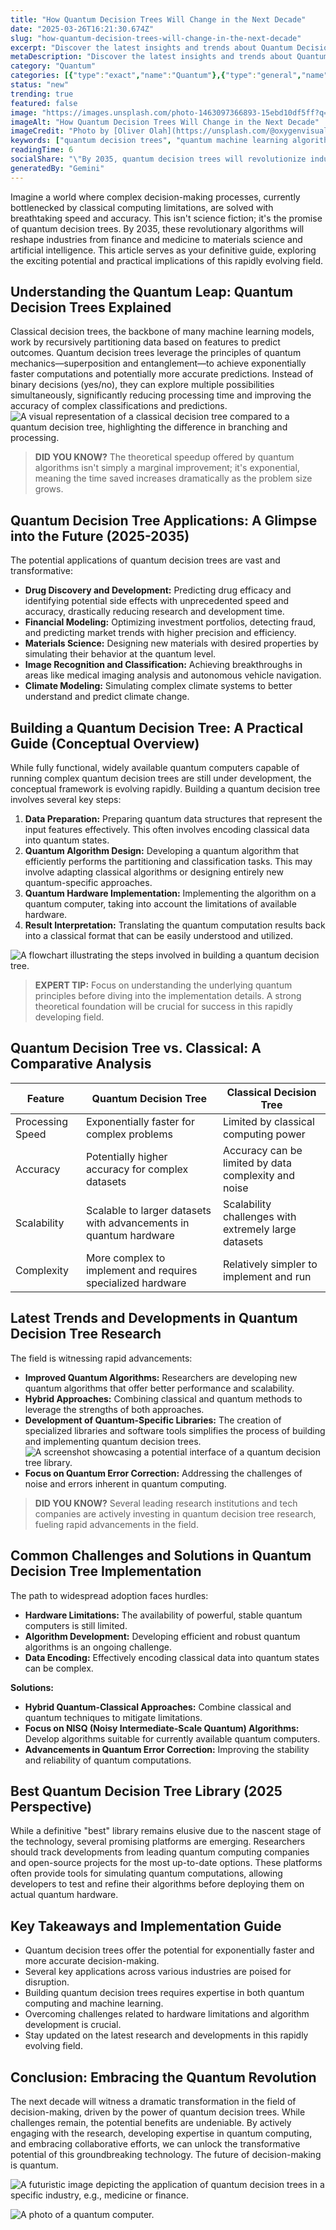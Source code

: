 ```yaml
---
title: "How Quantum Decision Trees Will Change in the Next Decade"
date: "2025-03-26T16:21:30.674Z"
slug: "how-quantum-decision-trees-will-change-in-the-next-decade"
excerpt: "Discover the latest insights and trends about Quantum Decision Trees. This comprehensive guide covers everything you need to know about Quantum Decision Trees in 2025."
metaDescription: "Discover the latest insights and trends about Quantum Decision Trees. This comprehensive guide covers everything you need to know about Quantum Decision Tr..."
category: "Quantum"
categories: [{"type":"exact","name":"Quantum"},{"type":"general","name":"Computer Science"},{"type":"medium","name":"Machine Learning"},{"type":"specific","name":"Decision Trees"},{"type":"niche","name":"Algorithm Optimization"}]
status: "new"
trending: true
featured: false
image: "https://images.unsplash.com/photo-1463097366893-15ebd10df5ff?q=85&w=1200&fit=max&fm=webp&auto=compress"
imageAlt: "How Quantum Decision Trees Will Change in the Next Decade"
imageCredit: "Photo by [Oliver Olah](https://unsplash.com/@oxygenvisuals) on Unsplash"
keywords: ["quantum decision trees", "quantum machine learning algorithms", "quantum decision tree applications", "build a quantum decision tree", "quantum decision tree tutorial", "quantum decision tree vs classical", "quantum computing decision trees", "best quantum decision tree library", "buy quantum decision tree software", "quantum decision tree research papers"]
readingTime: 6
socialShare: "\"By 2035, quantum decision trees will revolutionize industries, offering exponentially faster and more accurate solutions to complex problems than ever before imagined.\""
generatedBy: "Gemini"
---
```




Imagine a world where complex decision-making processes, currently bottlenecked by classical computing limitations, are solved with breathtaking speed and accuracy.  This isn't science fiction; it's the promise of quantum decision trees.  By 2035, these revolutionary algorithms will reshape industries from finance and medicine to materials science and artificial intelligence. This article serves as your definitive guide, exploring the exciting potential and practical implications of this rapidly evolving field.

## Understanding the Quantum Leap: Quantum Decision Trees Explained

Classical decision trees, the backbone of many machine learning models, work by recursively partitioning data based on features to predict outcomes.  Quantum decision trees leverage the principles of quantum mechanics—superposition and entanglement—to achieve exponentially faster computations and potentially more accurate predictions.  Instead of binary decisions (yes/no), they can explore multiple possibilities simultaneously, significantly reducing processing time and improving the accuracy of complex classifications and predictions. ![A visual representation of a classical decision tree compared to a quantum decision tree, highlighting the difference in branching and processing.](https://images.unsplash.com/photo-1729556227126-452c221f1ef4?q=85&w=1200&fit=max&fm=webp&auto=compress)

> **DID YOU KNOW?**  The theoretical speedup offered by quantum algorithms isn't simply a marginal improvement; it's exponential, meaning the time saved increases dramatically as the problem size grows.

## Quantum Decision Tree Applications: A Glimpse into the Future (2025-2035)

The potential applications of quantum decision trees are vast and transformative:

* **Drug Discovery and Development:**  Predicting drug efficacy and identifying potential side effects with unprecedented speed and accuracy, drastically reducing research and development time.
* **Financial Modeling:**  Optimizing investment portfolios, detecting fraud, and predicting market trends with higher precision and efficiency.
* **Materials Science:**  Designing new materials with desired properties by simulating their behavior at the quantum level.
* **Image Recognition and Classification:**  Achieving breakthroughs in areas like medical imaging analysis and autonomous vehicle navigation.
* **Climate Modeling:**  Simulating complex climate systems to better understand and predict climate change.

## Building a Quantum Decision Tree: A Practical Guide (Conceptual Overview)

While fully functional, widely available quantum computers capable of running complex quantum decision trees are still under development, the conceptual framework is evolving rapidly.  Building a quantum decision tree involves several key steps:

1. **Data Preparation:**  Preparing quantum data structures that represent the input features effectively.  This often involves encoding classical data into quantum states.
2. **Quantum Algorithm Design:**  Developing a quantum algorithm that efficiently performs the partitioning and classification tasks. This may involve adapting classical algorithms or designing entirely new quantum-specific approaches.
3. **Quantum Hardware Implementation:**  Implementing the algorithm on a quantum computer, taking into account the limitations of available hardware.
4. **Result Interpretation:**  Translating the quantum computation results back into a classical format that can be easily understood and utilized.

![A flowchart illustrating the steps involved in building a quantum decision tree.](https://images.unsplash.com/photo-1734552452335-e8b67797bad0?q=85&w=1200&fit=max&fm=webp&auto=compress)

> **EXPERT TIP:**  Focus on understanding the underlying quantum principles before diving into the implementation details.  A strong theoretical foundation will be crucial for success in this rapidly developing field.

## Quantum Decision Tree vs. Classical: A Comparative Analysis

| Feature          | Quantum Decision Tree                               | Classical Decision Tree                             |
|-----------------|----------------------------------------------------|-----------------------------------------------------|
| Processing Speed | Exponentially faster for complex problems          | Limited by classical computing power                 |
| Accuracy         | Potentially higher accuracy for complex datasets     | Accuracy can be limited by data complexity and noise |
| Scalability      | Scalable to larger datasets with advancements in quantum hardware | Scalability challenges with extremely large datasets |
| Complexity       | More complex to implement and requires specialized hardware | Relatively simpler to implement and run             |

## Latest Trends and Developments in Quantum Decision Tree Research

The field is witnessing rapid advancements:

* **Improved Quantum Algorithms:**  Researchers are developing new quantum algorithms that offer better performance and scalability.
* **Hybrid Approaches:**  Combining classical and quantum methods to leverage the strengths of both approaches.
* **Development of Quantum-Specific Libraries:**  The creation of specialized libraries and software tools simplifies the process of building and implementing quantum decision trees.  ![A screenshot showcasing a potential interface of a quantum decision tree library.](https://images.unsplash.com/photo-1491838592561-ab572ec2d2cb?q=85&w=1200&fit=max&fm=webp&auto=compress)
* **Focus on Quantum Error Correction:**  Addressing the challenges of noise and errors inherent in quantum computing.

> **DID YOU KNOW?**  Several leading research institutions and tech companies are actively investing in quantum decision tree research, fueling rapid advancements in the field.

## Common Challenges and Solutions in Quantum Decision Tree Implementation

The path to widespread adoption faces hurdles:

* **Hardware Limitations:**  The availability of powerful, stable quantum computers is still limited.
* **Algorithm Development:**  Developing efficient and robust quantum algorithms is an ongoing challenge.
* **Data Encoding:**  Effectively encoding classical data into quantum states can be complex.

**Solutions:**

* **Hybrid Quantum-Classical Approaches:**  Combine classical and quantum techniques to mitigate limitations.
* **Focus on NISQ (Noisy Intermediate-Scale Quantum) Algorithms:**  Develop algorithms suitable for currently available quantum computers.
* **Advancements in Quantum Error Correction:**  Improving the stability and reliability of quantum computations.

## Best Quantum Decision Tree Library (2025 Perspective)

While a definitive "best" library remains elusive due to the nascent stage of the technology, several promising platforms are emerging.  Researchers should track developments from leading quantum computing companies and open-source projects for the most up-to-date options.  These platforms often provide tools for simulating quantum computations, allowing developers to test and refine their algorithms before deploying them on actual quantum hardware.

## Key Takeaways and Implementation Guide

* Quantum decision trees offer the potential for exponentially faster and more accurate decision-making.
* Several key applications across various industries are poised for disruption.
* Building quantum decision trees requires expertise in both quantum computing and machine learning.
* Overcoming challenges related to hardware limitations and algorithm development is crucial.
* Stay updated on the latest research and developments in this rapidly evolving field.

## Conclusion: Embracing the Quantum Revolution

The next decade will witness a dramatic transformation in the field of decision-making, driven by the power of quantum decision trees. While challenges remain, the potential benefits are undeniable. By actively engaging with the research, developing expertise in quantum computing, and embracing collaborative efforts, we can unlock the transformative potential of this groundbreaking technology.  The future of decision-making is quantum.

![A futuristic image depicting the application of quantum decision trees in a specific industry, e.g., medicine or finance.](https://images.unsplash.com/photo-1463097366893-15ebd10df5ff?q=85&w=1200&fit=max&fm=webp&auto=compress)

![A photo of a quantum computer.](https://images.unsplash.com/photo-1519220985059-ddd08d6aee2c?q=85&w=1200&fit=max&fm=webp&auto=compress)
